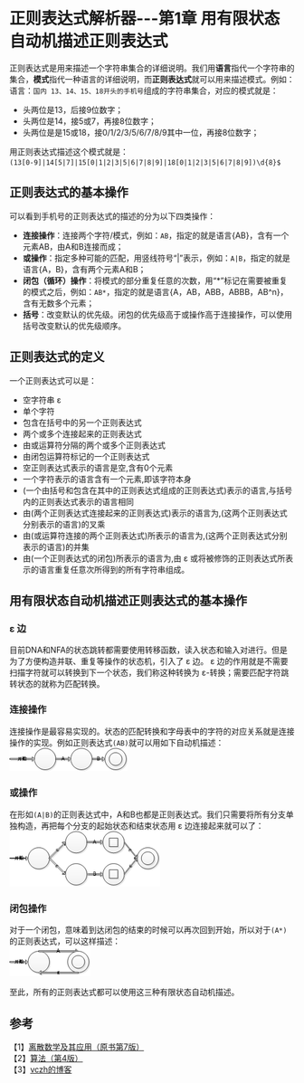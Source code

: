 # 正则表达式解析器---第1章 用有限状态自动机描述正则表达式

正则表达式是用来描述一个字符串集合的详细说明。我们用**语言**指代一个字符串的集合，**模式**指代一种语言的详细说明，而**正则表达式**就可以用来描述模式。例如：
语言：`国内 13、14、15、18开头的手机号`组成的字符串集合，对应的模式就是：
- 头两位是13，后接9位数字；
- 头两位是14，接5或7，再接8位数字；
- 头两位是是15或18，接0/1/2/3/5/6/7/8/9其中一位，再接8位数字；

用正则表达式描述这个模式就是：  
`(13[0-9]|14[5|7]|15[0|1|2|3|5|6|7|8|9]|18[0|1|2|3|5|6|7|8|9])\d{8}$`

## 正则表达式的基本操作
可以看到手机号的正则表达式的描述的分为以下四类操作：
- **连接操作**：连接两个字符/模式，例如：`AB`，指定的就是语言{AB}，含有一个元素AB，由A和B连接而成；
- **或操作**：指定多种可能的匹配，用竖线符号“|”表示，例如：`A|B`，指定的就是语言{A，B}，含有两个元素A和B；
- **闭包（循环）操作**：将模式的部分重复任意的次数，用“*”标记在需要被重复的模式之后，例如：`AB*`，指定的就是语言{A，AB，ABB，ABBB，AB^n}，含有无数多个元素；
- **括号**：改变默认的优先级。闭包的优先级高于或操作高于连接操作，可以使用括号改变默认的优先级顺序。

## 正则表达式的定义
一个正则表达式可以是：
- 空字符串 ε
- 单个字符
- 包含在括号中的另一个正则表达式
- 两个或多个连接起来的正则表达式
- 由或运算符分隔的两个或多个正则表达式
- 由闭包运算符标记的一个正则表达式
- 空正则表达式表示的语言是空,含有0个元素
- 一个字符表示的语言含有一个元素,即该字符本身
- (一个由括号和包含在其中的正则表达式组成的正则表达式)表示的语言,与括号内的正则表达式表示的语言相同
- 由(两个正则表达式连接起来的正则表达式)表示的语言为,(这两个正则表达式分别表示的语言)的叉乘
- 由(或运算符连接的两个正则表达式)所表示的语言为,(这两个正则表达式分别表示的语言)的并集
- 由(一个正则表达式的闭包)所表示的语言为,由 ε 或将被修饰的正则表达式所表示的语言重复任意次所得到的所有字符串组成。

## 用有限状态自动机描述正则表达式的基本操作

###  ε 边 
目前DNA和NFA的状态跳转都需要使用转移函数，读入状态和输入对进行。但是为了方便构造并联、重复等操作的状态机，引入了 ε 边。 ε 边的作用就是不需要扫描字符就可以转换到下一个状态，我们称这种转换为 ε-转换；需要匹配字符跳转状态的就称为匹配转换。

### 连接操作
连接操作是最容易实现的。状态的匹配转换和字母表中的字符的对应关系就是连接操作的实现。例如正则表达式`(AB)`就可以用如下自动机描述：  
![connection-operation.png](https://github.com/linyongkangm/Blog/blob/master/public/images/connection-operation.png)  

### 或操作
在形如`(A|B)`的正则表达式中，A和B也都是正则表达式。我们只需要将所有分支单独构造，再把每个分支的起始状态和结束状态用 ε 边连接起来就可以了：  
![or-operation.png](https://github.com/linyongkangm/Blog/blob/master/public/images/or-operation.png)    

### 闭包操作
对于一个闭包，意味着到达闭包的结束的时候可以再次回到开始，所以对于`(A*)`的正则表达式，可以这样描述：   
![loop-operation.png](https://github.com/linyongkangm/Blog/blob/master/public/images/loop-operation.png)   

至此，所有的正则表达式都可以使用这三种有限状态自动机描述。

## 参考
【1】[离散数学及其应用（原书第7版）](https://book.douban.com/subject/26316200/)  
【2】[算法（第4版）](https://book.douban.com/subject/19952400/)   
【3】[vczh的博客](http://www.cppblog.com/vczh/archive/2008/05/22/50763.html)